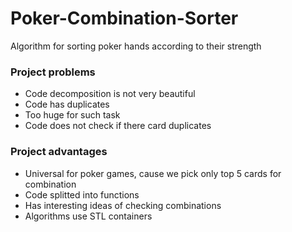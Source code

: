 # Poker-Combination-Sorter
Algorithm for sorting poker hands according to their strength

### Project problems
- Code decomposition is not very beautiful
- Code has duplicates
- Too huge for such task
- Code does not check if there card duplicates

### Project advantages
- Universal for poker games, 
  cause we pick only top 5 cards for combination
- Code splitted into functions
- Has interesting ideas of checking combinations
- Algorithms use STL containers